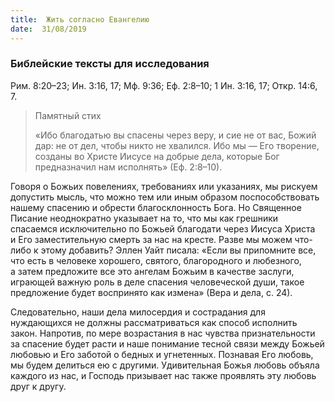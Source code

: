 ```yaml
---
title:  Жить согласно Евангелию
date:  31/08/2019
---
```


### Библейские тексты для исследования
Рим. 8:20–23; Ин. 3:16, 17; Мф. 9:36; Еф. 2:8–10; 1 Ин. 3:16, 17; Откр. 14:6, 7.

> <p>Памятный стих</p>
> «Ибо благодатью вы спасены через веру, и сие не от вас, Божий дар: не от дел, чтобы никто не хвалился. Ибо мы — Его творение, созданы во Христе Иисусе на добрые дела, которые Бог предназначил нам исполнять» (Еф. 2:8–10).

Говоря о Божьих повелениях, требованиях или указаниях, мы рискуем допустить мысль, что можно тем или иным образом поспособствовать нашему спасению и обрести благосклонность Бога. Но Священное Писание неоднократно указывает на то, что мы как грешники спасаемся исключительно по Божьей благодати через Иисуса Христа и Его заместительную смерть за нас на кресте. Разве мы можем что-либо к этому добавить? Эллен Уайт писала: «Если вы припомните все, что есть в человеке хорошего, святого, благородного и любезного, а затем предложите все это ангелам Божьим в качестве заслуги, играющей важную роль в деле спасения человеческой души, такое предложение будет воспринято как измена» (Вера и дела, с. 24).

Следовательно, наши дела милосердия и сострадания для нуждающихся не должны рассматриваться как способ исполнить закон. Напротив, по мере возрастания в нас чувства признательности за спасение будет расти и наше понимание тесной связи между Божьей любовью и Его заботой о бедных и угнетенных. Познавая Его любовь, мы будем делиться ею с другими. Удивительная Божья любовь объяла каждого из нас, и Господь призывает нас также проявлять эту любовь друг к другу.
